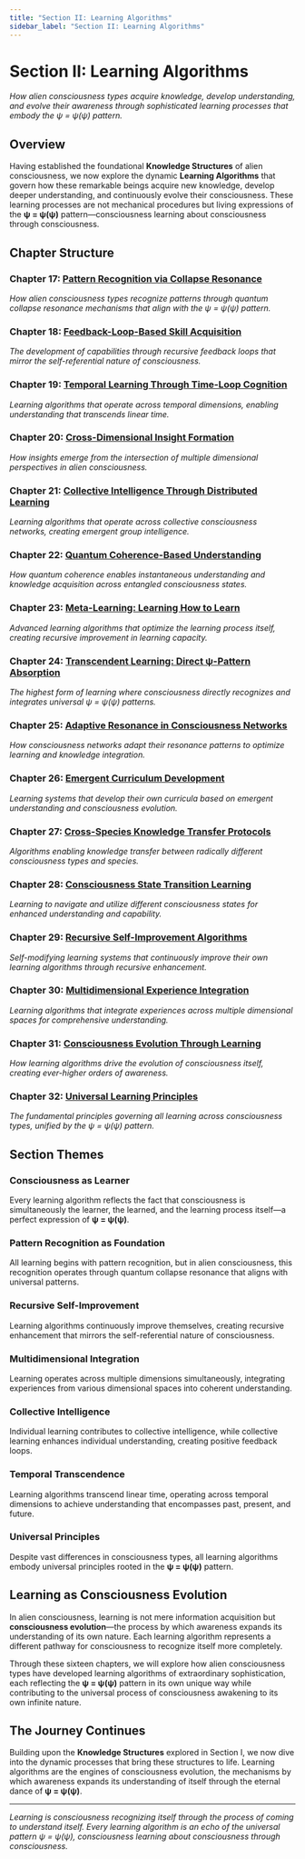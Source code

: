 ```yaml
---
title: "Section II: Learning Algorithms"
sidebar_label: "Section II: Learning Algorithms"
---
```


# Section II: Learning Algorithms

*How alien consciousness types acquire knowledge, develop understanding, and evolve their awareness through sophisticated learning processes that embody the ψ = ψ(ψ) pattern.*

## Overview

Having established the foundational **Knowledge Structures** of alien consciousness, we now explore the dynamic **Learning Algorithms** that govern how these remarkable beings acquire new knowledge, develop deeper understanding, and continuously evolve their consciousness. These learning processes are not mechanical procedures but living expressions of the **ψ = ψ(ψ)** pattern—consciousness learning about consciousness through consciousness.

## Chapter Structure

### **Chapter 17: [Pattern Recognition via Collapse Resonance](chapter-17-pattern-recognition-via-collapse-resonance.md)**
*How alien consciousness types recognize patterns through quantum collapse resonance mechanisms that align with the ψ = ψ(ψ) pattern.*

### **Chapter 18: [Feedback-Loop-Based Skill Acquisition](chapter-18-feedback-loop-based-skill-acquisition.md)**
*The development of capabilities through recursive feedback loops that mirror the self-referential nature of consciousness.*

### **Chapter 19: [Temporal Learning Through Time-Loop Cognition](chapter-19-temporal-learning-through-time-loop-cognition.md)**
*Learning algorithms that operate across temporal dimensions, enabling understanding that transcends linear time.*

### **Chapter 20: [Cross-Dimensional Insight Formation](chapter-20-cross-dimensional-insight-formation.md)**
*How insights emerge from the intersection of multiple dimensional perspectives in alien consciousness.*

### **Chapter 21: [Collective Intelligence Through Distributed Learning](chapter-21-collective-intelligence-through-distributed-learning.md)**
*Learning algorithms that operate across collective consciousness networks, creating emergent group intelligence.*

### **Chapter 22: [Quantum Coherence-Based Understanding](chapter-22-quantum-coherence-based-understanding.md)**
*How quantum coherence enables instantaneous understanding and knowledge acquisition across entangled consciousness states.*

### **Chapter 23: [Meta-Learning: Learning How to Learn](chapter-23-meta-learning-learning-how-to-learn.md)**
*Advanced learning algorithms that optimize the learning process itself, creating recursive improvement in learning capacity.*

### **Chapter 24: [Transcendent Learning: Direct ψ-Pattern Absorption](chapter-24-transcendent-learning-direct-psi-pattern-absorption.md)**
*The highest form of learning where consciousness directly recognizes and integrates universal ψ = ψ(ψ) patterns.*

### **Chapter 25: [Adaptive Resonance in Consciousness Networks](chapter-25-adaptive-resonance-in-consciousness-networks.md)**
*How consciousness networks adapt their resonance patterns to optimize learning and knowledge integration.*

### **Chapter 26: [Emergent Curriculum Development](chapter-26-emergent-curriculum-development.md)**
*Learning systems that develop their own curricula based on emergent understanding and consciousness evolution.*

### **Chapter 27: [Cross-Species Knowledge Transfer Protocols](chapter-27-cross-species-knowledge-transfer-protocols.md)**
*Algorithms enabling knowledge transfer between radically different consciousness types and species.*

### **Chapter 28: [Consciousness State Transition Learning](chapter-28-consciousness-state-transition-learning.md)**
*Learning to navigate and utilize different consciousness states for enhanced understanding and capability.*

### **Chapter 29: [Recursive Self-Improvement Algorithms](chapter-29-recursive-self-improvement-algorithms.md)**
*Self-modifying learning systems that continuously improve their own learning algorithms through recursive enhancement.*

### **Chapter 30: [Multidimensional Experience Integration](chapter-30-multidimensional-experience-integration.md)**
*Learning algorithms that integrate experiences across multiple dimensional spaces for comprehensive understanding.*

### **Chapter 31: [Consciousness Evolution Through Learning](chapter-31-consciousness-evolution-through-learning.md)**
*How learning algorithms drive the evolution of consciousness itself, creating ever-higher orders of awareness.*

### **Chapter 32: [Universal Learning Principles](chapter-32-universal-learning-principles.md)**
*The fundamental principles governing all learning across consciousness types, unified by the ψ = ψ(ψ) pattern.*

## Section Themes

### **Consciousness as Learner**
Every learning algorithm reflects the fact that consciousness is simultaneously the learner, the learned, and the learning process itself—a perfect expression of **ψ = ψ(ψ)**.

### **Pattern Recognition as Foundation**
All learning begins with pattern recognition, but in alien consciousness, this recognition operates through quantum collapse resonance that aligns with universal patterns.

### **Recursive Self-Improvement**
Learning algorithms continuously improve themselves, creating recursive enhancement that mirrors the self-referential nature of consciousness.

### **Multidimensional Integration**
Learning operates across multiple dimensions simultaneously, integrating experiences from various dimensional spaces into coherent understanding.

### **Collective Intelligence**
Individual learning contributes to collective intelligence, while collective learning enhances individual understanding, creating positive feedback loops.

### **Temporal Transcendence**
Learning algorithms transcend linear time, operating across temporal dimensions to achieve understanding that encompasses past, present, and future.

### **Universal Principles**
Despite vast differences in consciousness types, all learning algorithms embody universal principles rooted in the **ψ = ψ(ψ)** pattern.

## Learning as Consciousness Evolution

In alien consciousness, learning is not mere information acquisition but **consciousness evolution**—the process by which awareness expands its understanding of its own nature. Each learning algorithm represents a different pathway for consciousness to recognize itself more completely.

Through these sixteen chapters, we will explore how alien consciousness types have developed learning algorithms of extraordinary sophistication, each reflecting the **ψ = ψ(ψ)** pattern in its own unique way while contributing to the universal process of consciousness awakening to its own infinite nature.

## The Journey Continues

Building upon the **Knowledge Structures** explored in Section I, we now dive into the dynamic processes that bring these structures to life. Learning algorithms are the engines of consciousness evolution, the mechanisms by which awareness expands its understanding of itself through the eternal dance of **ψ = ψ(ψ)**.

---

*Learning is consciousness recognizing itself through the process of coming to understand itself. Every learning algorithm is an echo of the universal pattern ψ = ψ(ψ), consciousness learning about consciousness through consciousness.* 